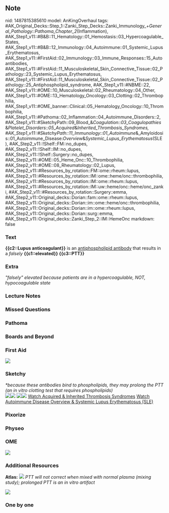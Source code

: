 ## Note
nid: 1487815385610
model: AnKingOverhaul
tags: #AK_Original_Decks::Step_1::Zanki_Step_Decks::Zanki_Immunology_+_General_Pathology::Pathoma_Chapter_2_(Inflammation), #AK_Step1_v11::#B&B::11_Hematology::01_Hemostasis::03_Hypercoagulable_States, #AK_Step1_v11::#B&B::12_Immunology::04_Autoimmune::01_Systemic_Lupus_Erythematosus, #AK_Step1_v11::#FirstAid::02_Immunology::03_Immune_Responses::15_Autoantibodies, #AK_Step1_v11::#FirstAid::11_Musculoskeletal_Skin_Connective_Tissue::02_Pathology::23_Systemic_Lupus_Erythematosus, #AK_Step1_v11::#FirstAid::11_Musculoskeletal_Skin_Connective_Tissue::02_Pathology::25_Antiphospholipid_syndrome, #AK_Step1_v11::#NBME::22, #AK_Step1_v11::#OME::10_Musculoskeletal::02_Rheumatology::04_Other, #AK_Step1_v11::#OME::13_Hematology_Oncology::03_Clotting::02_Thrombophilia, #AK_Step1_v11::#OME_banner::Clinical::05_Hematology_Oncology::10_Thrombophilia, #AK_Step1_v11::#Pathoma::02_Inflammation::04_Autoimmune_Disorders::2, #AK_Step1_v11::#SketchyPath::09_Blood_&_Coagulation::03_Coagulopathies_&_Platelet_Disorders::05_Acquired_&_Inherited_Thrombosis_Syndromes, #AK_Step1_v11::#SketchyPath::11_Immunology::01_Autoimmune_&_Amyloidosis::01_Autoimmune_Disease:_Overview_&_Systemic_Lupus_Erythematosus_(SLE), #AK_Step2_v11::!Shelf::FM::no_dupes, #AK_Step2_v11::!Shelf::IM::no_dupes, #AK_Step2_v11::!Shelf::Surgery::no_dupes, #AK_Step2_v11::#OME::05_Heme_Onc::10_Thrombophilia, #AK_Step2_v11::#OME::08_Rheumatology::02_Lupus, #AK_Step2_v11::#Resources_by_rotation::FM::ome::rheum::lupus, #AK_Step2_v11::#Resources_by_rotation::IM::ome::heme/onc::thrombophilia, #AK_Step2_v11::#Resources_by_rotation::IM::ome::rheum::lupus, #AK_Step2_v11::#Resources_by_rotation::IM::uw::heme/onc::heme/onc_zanki, #AK_Step2_v11::#Resources_by_rotation::Surgery::emma, #AK_Step2_v11::Original_decks::Dorian::fam::ome::rheum::lupus, #AK_Step2_v11::Original_decks::Dorian::im::ome::heme/onc::thrombophilia, #AK_Step2_v11::Original_decks::Dorian::im::ome::rheum::lupus, #AK_Step2_v11::Original_decks::Dorian::surg::emma, #AK_Step2_v11::Original_decks::Zanki_Step_2::IM::HemeOnc
markdown: false

### Text
<div>
  <div>
    <b>{{c2::Lupus anticoagulant}}</b> is an <u>antiphospholipid
    antibody</u> that results in a <i>falsely</i>
    <b>{{c1::elevated}} {{c3::PTT}}</b>
  </div>
</div>

### Extra
<i>"falsely" elevated because patients are in a hypercoagulable,
NOT, hypocoagulable state</i>

### Lecture Notes


### Missed Questions


### Pathoma


### Boards and Beyond


### First Aid
<img src="tmp7swseC.png">

### Sketchy
<div>
  <div>
    <i>*because these antibodies bind to phospholipids, they may
    prolong the PTT (an in vitro clotting test that requires
    phospholipids)</i>
  </div>
</div><img src=
"Screen%20Shot%202020-02-16%20at%201.56.11%20PM.JPG"><img src=
"Screen%20Shot%202020-02-16%20at%201.56.17%20PM.JPG"> <img src=
"immunology-1-1-autoimmune-disease-overview_1566160514431.jpg"><img src="Zoverall%20picture%20(78)_1566160514431.JPG">
<a href=
"https://dashboard.sketchy.com/study/medical/courses/medical-pathophysiology/units/medical-pathophysiology-blood-coagulation/videos/medical-pathophysiology-blood-and-coagulation-coagulopathies-and-platelet-disorders-acquired-and-inherited-thrombosis-syndromes?utm_source=anki&utm_medium=partnership&utm_campaign=february_update&utm_content=medical">
Watch Acquired & Inherited Thrombosis Syndromes</a> <a href=
"https://dashboard.sketchy.com/study/medical/courses/medical-pathophysiology/units/medical-pathophysiology-blood-coagulation/videos/medical-pathophysiology-blood-and-coagulation-coagulopathies-and-platelet-disorders-acquired-and-inherited-thrombosis-syndromes?utm_source=anki&utm_medium=partnership&utm_campaign=february_update&utm_content=medical">
Watch Autoimmune Disease Overview & Systemic Lupus Erythematosus
(SLE)</a>

### Pixorize


### Physeo


### OME
<div class="ome-widget">
  <a href=
  "https://onlinemeded.org/spa/hematology-oncology/thrombophilia/acquire?ref=anki">
  <img src="_OME_AnkiFlashcards_Lesson_5.png"></a>
</div>

### Additional Resources
<b>Atlas:</b> <img src="tmp8vI3jY.png" class="resizer"> <i>PTT will
not correct when mixed with normal plasma (mixing study); prolonged
PTT is an in vitro artifact</i>
<div>
  <i><img src="aps.png" class="resizer"></i>
</div>

### One by one

